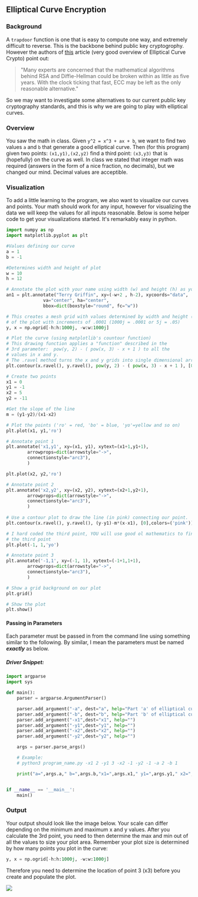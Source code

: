 ## Elliptical Curve Encryption

### Background

A `trapdoor` function is one that is easy to compute one way, and extremely difficult to reverse. This is the backbone behind public key cryptogrophy. However the authors of [this](http://arstechnica.com/security/2013/10/a-relatively-easy-to-understand-primer-on-elliptic-curve-cryptography/2/) article (very good overview of Elliptical Curve Crypto) point out: 

>"Many experts are concerned that the mathematical algorithms behind RSA and Diffie-Hellman could be broken within as little as five years. With the clock ticking that fast, ECC may be left as the only reasonable alternative." 

So we may want to investigate some alternatives to our current public key cryptography standards, and this is why we are going to play with elliptical curves. 

### Overview

You saw the math in class. Given `y^2 = x^3 + ax + b`, we want to find two values `a` and `b` that generate a good elliptical curve. Then (for this program) given two points: `(x1,y1),(x2,y2)` find a third point: `(x3,y3)` that is (hopefully) on the curve as well. In class we stated that integer math was required (answers in the form of a nice fraction, no decimals), but we changed our mind. Decimal values are acceptible.

### Visualization

To add a little learning to the program, we also want to visualize our curves and points. Your math should work for any input, however for visualizing the data we will keep the values for all inputs reasonable. Below is some helper code to get your visualizations started. It's remarkably easy in python.

```python
import numpy as np
import matplotlib.pyplot as plt

#Values defining our curve
a = 1
b = -1

#Determines width and height of plot
w = 10
h = 12

# Annotate the plot with your name using width (w) and height (h) as your reference points.
an1 = plt.annotate("Terry Griffin", xy=(-w+2 , h-2), xycoords="data",
              va="center", ha="center",
              bbox=dict(boxstyle="round", fc="w"))

# This creates a mesh grid with values determined by width and height (w,h)
# of the plot with increments of .0001 (1000j = .0001 or 5j = .05)
y, x = np.ogrid[-h:h:1000j, -w:w:1000j]

# Plot the curve (using matplotlib's countour function)
# This drawing function applies a "function" described in the
# 3rd parameter:  pow(y, 2) - ( pow(x, 3) - x + 1 ) to all the
# values in x and y.
# The .ravel method turns the x and y grids into single dimensional arrays
plt.contour(x.ravel(), y.ravel(), pow(y, 2) - ( pow(x, 3) - x + 1 ), [0])

# Create two points
x1 = 0
y1 = -1
x2 = 5
y2 = -11

#Get the slope of the line
m = (y1-y2)/(x1-x2)

# Plot the points ('ro' = red, 'bo' = blue, 'yo'=yellow and so on)
plt.plot(x1, y1,'ro')

# Annotate point 1
plt.annotate('x1,y1', xy=(x1, y1), xytext=(x1+1,y1+1),
        arrowprops=dict(arrowstyle="->",
        connectionstyle="arc3"),
        )

plt.plot(x2, y2,'ro')

# Annotate point 2
plt.annotate('x2,y2', xy=(x2, y2), xytext=(x2+1,y2+1),
        arrowprops=dict(arrowstyle="->",
        connectionstyle="arc3"),
        )
        
# Use a contour plot to draw the line (in pink) connecting our point.
plt.contour(x.ravel(), y.ravel(), (y-y1)-m*(x-x1), [0],colors=('pink'))

# I hard coded the third point, YOU will use good ol mathematics to find
# the third point
plt.plot(-1, 1,'yo')

# Annotate point 3
plt.annotate('-1,1', xy=(-1, 1), xytext=(-1+1,1+1),
        arrowprops=dict(arrowstyle="->",
        connectionstyle="arc3"),
        )

# Show a grid background on our plot
plt.grid()

# Show the plot
plt.show()
```

#### Passing in Parameters

Each parameter must be passed in from the command line using something similar to the following. By similar, I mean the parameters must be named ***exactly*** as below.

##### Driver Snippet:
```python
import argparse
import sys

def main():
    parser = argparse.ArgumentParser()

    parser.add_argument("-a", dest="a", help="Part 'a' of elliptical curve: y^2 = x^3 + ax + b")
    parser.add_argument("-b", dest="b", help="Part 'b' of elliptical curve: y^2 = x^3 + ax + b")
    parser.add_argument("-x1",dest="x1", help="")
    parser.add_argument("-y1",dest="y1", help="")
    parser.add_argument("-x2",dest="x2", help="")
    parser.add_argument("-y2",dest="y2", help="")

    args = parser.parse_args()

    # Example:
    # python3 program_name.py -x1 2 -y1 3 -x2 -1 -y2 -1 -a 2 -b 1

    print("a=",args.a," b=",args.b,"x1=",args.x1," y1=",args.y1," x2=",args.x2," y2=",args.y2)


if __name__ == '__main__':
    main()
```
### Output

Your output should look like the image below. Your scale can differ depending on the minimum and maximum x and y values.
After you calculate the 3rd point, you need to then determine the max and min out of all the values to size your plot area.
Remember your plot size is determined by how many points you plot in the curve:

```python
y, x = np.ogrid[-h:h:1000j, -w:w:1000j]
```

Therefore you need to determine the location of point 3 (x3) before you create and populate the plot.

![](http://f.cl.ly/items/2J2u1q2F1c0A1p21220S/ecurve.png)
